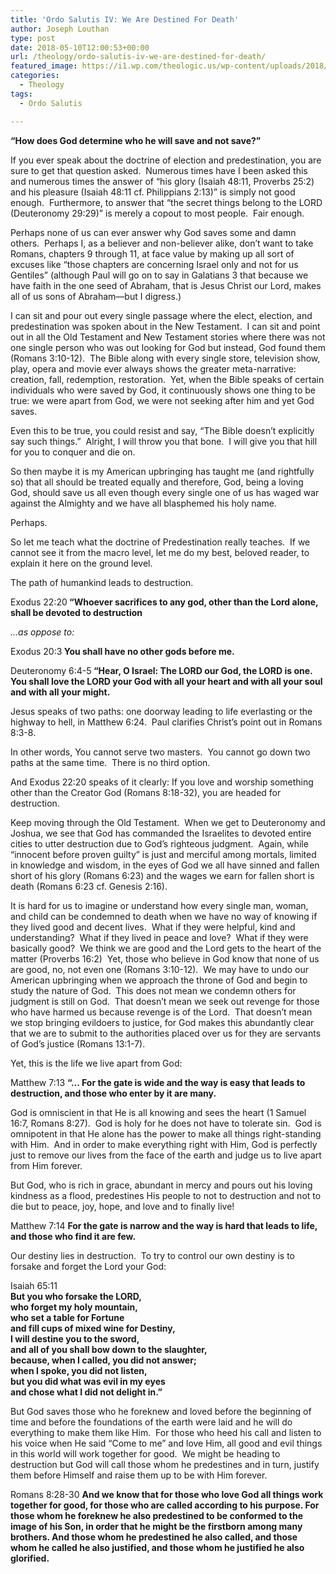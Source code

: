 ```yaml
---
title: 'Ordo Salutis IV: We Are Destined For Death'
author: Joseph Louthan
type: post
date: 2018-05-10T12:00:53+00:00
url: /theology/ordo-salutis-iv-we-are-destined-for-death/
featured_image: https://i1.wp.com/theologic.us/wp-content/uploads/2018/05/Death.jpg?resize=825%2C510
categories:
  - Theology
tags:
  - Ordo Salutis

---
```

<p class="p1">
  <span class="s1"><b>&#8220;How does God determine who he will save and not save?&#8221;</b></span>
</p>

<p class="p1">
  <span class="s1">If you ever speak about the doctrine of election and predestination, you are sure to get that question asked.  Numerous times have I been asked this and numerous times the answer of &#8220;his glory (Isaiah 48:11, Proverbs 25:2) and his pleasure (Isaiah 48:11 cf. Philippians 2:13)&#8221; is simply not good enough.  Furthermore, to answer that &#8220;the secret things belong to the LORD (Deuteronomy 29:29)&#8221; is merely a copout to most people.  Fair enough. </span>
</p>

<p class="p1">
  <span class="s1">Perhaps none of us can ever answer why God saves some and damn others.  Perhaps I, as a believer and non-believer alike, don&#8217;t want to take Romans, chapters 9 through 11, at face value by making up all sort of excuses like &#8220;those chapters are concerning Israel only and not for us Gentiles&#8221; (although Paul will go on to say in Galatians 3 that because we have faith in the one seed of Abraham, that is Jesus Christ our Lord, makes all of us sons of Abraham—but I digress.)  </span>
</p>

<p class="p1">
  <span class="s1">I can sit and pour out every single passage where the elect, election, and predestination was spoken about in the New Testament.  I can sit and point out in all the Old Testament and New Testament stories where there was not one single person who was out looking for God but instead, God found them (Romans 3:10-12).  The Bible along with every single store, television show, play, opera and movie ever always shows the greater meta-narrative: creation, fall, redemption, restoration.  Yet, when the Bible speaks of certain individuals who were saved by God, it continuously shows one thing to be true: we were apart from God, we were not seeking after him and yet God saves. </span>
</p>

<p class="p1">
  <span class="s1">Even this to be true, you could resist and say, &#8220;The Bible doesn&#8217;t explicitly say such things.&#8221;  Alright, I will throw you that bone.  I will give you that hill for you to conquer and die on. </span>
</p>

<p class="p1">
  <span class="s1">So then maybe it is my American upbringing has taught me (and rightfully so) that all should be treated equally and therefore, God, being a loving God, should save us all even though every single one of us has waged war against the Almighty and we have all blasphemed his holy name. </span>
</p>

<p class="p1">
  <span class="s1">Perhaps. </span>
</p>

<p class="p1">
  <span class="s1">So let me teach what the doctrine of Predestination really teaches.  If we cannot see it from the macro level, let me do my best, beloved reader, to explain it here on the ground level. </span>
</p>

<p class="p1">
  <span class="s1">The path of humankind leads to destruction. </span>
</p>

<p class="p1">
  <span class="s1">Exodus 22:20<b> “Whoever sacrifices to any god, other than the Lord alone, shall be devoted to destruction</b></span>
</p>

<p class="p1">
  <span class="s1"><i>&#8230;as oppose to:</i></span>
</p>

<p class="p1">
  <span class="s1">Exodus 20:3<b> You shall have no other gods before me.</b></span>
</p>

<p class="p1">
  <span class="s1">Deuteronomy 6:4-5<b> “Hear, O Israel: The LORD our God, the LORD is one. You shall love the LORD your God with all your heart and with all your soul and with all your might.</b></span>
</p>

<p class="p1">
  <span class="s1">Jesus speaks of two paths: one doorway leading to life everlasting or the highway to hell, in Matthew 6:24.  Paul clarifies Christ&#8217;s point out in Romans 8:3-8.  </span>
</p>

<p class="p1">
  <span class="s1">In other words, You cannot serve two masters.  You cannot go down two paths at the same time.  There is no third option. </span>
</p>

<p class="p1">
  <span class="s1">And Exodus 22:20 speaks of it clearly: If you love and worship something other than the Creator God (Romans 8:18-32), you are headed for destruction. </span>
</p>

<p class="p1">
  <span class="s1">Keep moving through the Old Testament.  When we get to Deuteronomy and Joshua, we see that God has commanded the Israelites to devoted entire cities to utter destruction due to God&#8217;s righteous judgment.  Again, while &#8220;innocent before proven guilty&#8221; is just and merciful among mortals, limited in knowledge and wisdom, in the eyes of God we all have sinned and fallen short of his glory (Romans 6:23) and the wages we earn for fallen short is death (Romans 6:23 cf. Genesis 2:16). </span>
</p>

<p class="p1">
  <span class="s1">It is hard for us to imagine or understand how every single man, woman, and child can be condemned to death when we have no way of knowing if they lived good and decent lives.  What if they were helpful, kind and understanding?  What if they lived in peace and love?  What if they were basically good?  We think we are good and the Lord gets to the heart of the matter (Proverbs 16:2)  Yet, those who believe in God know that none of us are good, no, not even one (Romans 3:10-12).  We may have to undo our American upbringing when we approach the throne of God and begin to study the nature of God.  This does not mean we condemn others for judgment is still on God.  That doesn&#8217;t mean we seek out revenge for those who have harmed us because revenge is of the Lord.  That doesn&#8217;t mean we stop bringing evildoers to justice, for God makes this abundantly clear that we are to submit to the authorities placed over us for they are servants of God&#8217;s justice (Romans 13:1-7). </span>
</p>

<p class="p1">
  <span class="s1">Yet, this is the life we live apart from God: </span>
</p>

<p class="p1">
  <span class="s1">Matthew 7:13 <strong>“&#8230; For the gate is wide and the way is easy that leads to destruction, and those who enter by it are many. </strong></span>
</p>

<p class="p1">
  <span class="s1">God is omniscient in that He is all knowing and sees the heart (1 Samuel 16:7, Romans 8:27).  God is holy for he does not have to tolerate sin.  God is omnipotent in that He alone has the power to make all things right-standing with Him.  And in order to make everything right with Him, God is perfectly just to remove our lives from the face of the earth and judge us to live apart from Him forever. </span>
</p>

<p class="p1">
  <span class="s1">But God, who is rich in grace, abundant in mercy and pours out his loving kindness as a flood, predestines His people to not to destruction and not to die but to peace, joy, hope, and love and to finally live! </span>
</p>

<p class="p1">
  <span class="s1">Matthew 7:14 <strong>For the gate is narrow and the way is hard that leads to life, and those who find it are few. </strong></span>
</p>

<p class="p1">
  <span class="s1">Our destiny lies in destruction.  To try to control our own destiny is to forsake and forget the Lord your God: </span>
</p>

<p class="p1">
  <span class="s1">Isaiah 65:11<br /> </span><strong>But you who forsake the LORD, </strong><br /> <strong>who forget my holy mountain, </strong><br /> <strong><span class="s1">who set a table for Fortune<br /> </span><span class="s1">and fill cups of mixed wine for Destiny,<br /> </span><span class="s1">I will destine you to the sword,<br /> </span><span class="s1">and all of you shall bow down to the slaughter,<br /> </span><span class="s1">because, when I called, you did not answer;<br /> </span><span class="s1">when I spoke, you did not listen,<br /> </span>but you did what was evil in my eyes</strong><br /> <strong><span class="s1">and chose what I did not delight in.” </span></strong>
</p>

<p class="p1">
  <span class="s1">But God saves those who he foreknew and loved before the beginning of time and before the foundations of the earth were laid and he will do everything to make them like Him.  For those who heed his call and listen to his voice when He said &#8220;Come to me&#8221; and love Him, all good and evil things in this world will work together for good.  We might be heading to destruction but God will call those whom he predestines and in turn, justify them before Himself and raise them up to be with Him forever. </span>
</p>

<p class="p1">
  <span class="s1">Romans 8:28-30 <strong>And we know that for those who love God all things work together for good, for those who are called according to his purpose. For those whom he foreknew he also predestined to be conformed to the image of his Son, in order that he might be the firstborn among many brothers. And those whom he predestined he also called, and those whom he called he also justified, and those whom he justified he also glorified. </strong></span>
</p>
